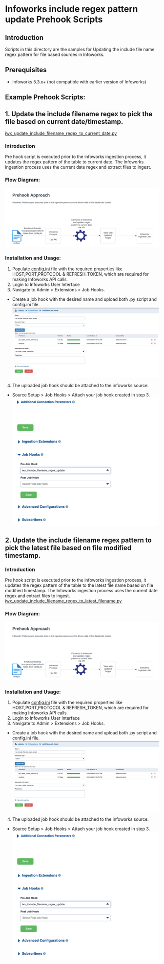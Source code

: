 # Infoworks include regex pattern update Prehook Scripts

## Introduction
Scripts in this directory are the samples for Updating the include file name regex pattern for file based sources in Infoworks.

## Prerequisites
* Infoworks 5.3.x+ (not compatible with earlier version of Infoworks)

## Example Prehook Scripts:

## 1. Update the include filename regex to pick the file based on current date/timestamp.
[iwx_update_include_filename_regex_to_current_date.py](./iwx_update_include_filename_regex_to_current_date.py)
### Introduction

Pre hook script is executed prior to the infoworks ingestion process, it updates the regex pattern of the table to current date. The Infoworks ingestion process uses the current date regex and extract files to ingest.

### Flow Diagram:

![prehook_flow_image](../img/prehook_flow.png)

### Installation and Usage:

1) Populate [config.ini](./config.ini) file with the required properties like HOST,PORT,PROTOCOL & REFRESH_TOKEN, which are required for making Infoworks API calls.
2) Login to Infoworks User Interface
3) Navigate to Admin > Extensions > Job Hooks. 
- Create a job hook with the desired name and upload both .py script and config.ini file.
![prehook_configuration_image](../img/prehook_configuration.png)
4) The uploaded job hook should be attached to the infoworks source.
- Source Setup > Job Hooks > Attach your job hook created in step 3.
![attach_prehook_to_source](../img/attach_prehook_to_source.png)



## 2. Update the include filename regex pattern to pick the latest file based on file modified timestamp.

### Introduction

Pre hook script is executed prior to the infoworks ingestion process, it updates the regex pattern of the table to the latest file name based on file modified timestamp. The Infoworks ingestion process uses the current date regex and extract files to ingest.
[iwx_update_include_filename_regex_to_latest_filename.py](./iwx_update_include_filename_regex_to_latest_filename.py)

### Flow Diagram:
![prehook_flow_image](../img/prehook_flow.png)

### Installation and Usage:

1) Populate [config.ini](./config.ini) file with the required properties like HOST,PORT,PROTOCOL & REFRESH_TOKEN, which are required for making Infoworks API calls.
2) Login to Infoworks User Interface
3) Navigate to Admin > Extensions > Job Hooks. 
- Create a job hook with the desired name and upload both .py script and config.ini file.
![prehook_configuration_image](../img/prehook_configuration.png)
4) The uploaded job hook should be attached to the infoworks source.
- Source Setup > Job Hooks > Attach your job hook created in step 3.
![attach_prehook_to_source](../img/attach_prehook_to_source.png)

